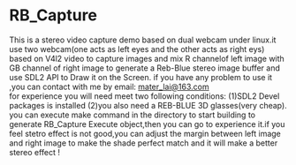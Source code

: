 # RB_Capture
  This is a stereo video capture demo based on dual webcam under linux.it use two webcam(one acts as left eyes and the other acts as right eys) based on V4l2 video to capture images and mix R channelof left image with GB channel of right image to generate a Reb-Blue stereo image buffer and use SDL2 API to Draw it on the Screen. if you have any  problem to use it ,you can contact with me by email: mater_lai@163.com	
  for experience you will need meet two following conditions:
	(1)SDL2 Devel packages is installed 
	(2)you also need a REB-BLUE 3D glasses(very cheap).
  you can execute make command in the directory to start building to generate RB_Capture Execute object,then you can go to experience it.if you feel stetro effect is not good,you can adjust the margin between left image and right image to make the shade  perfect match and it will make a better stereo effect !     
    
